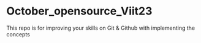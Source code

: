 # October_opensource_Viit23
This repo is for improving your skills on Git &amp; Github with implementing the concepts
